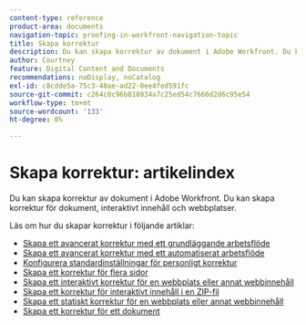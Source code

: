 ```yaml
---
content-type: reference
product-area: documents
navigation-topic: proofing-in-workfront-navigation-topic
title: Skapa korrektur
description: Du kan skapa korrektur av dokument i Adobe Workfront. Du kan skapa korrektur av dokument i Adobe Workfront. Du kan skapa korrektur för dokument, interaktivt innehåll och webbplatser. Läs om hur du skapar korrektur i följande artiklar.
author: Courtney
feature: Digital Content and Documents
recommendations: noDisplay, noCatalog
exl-id: c8cdde5a-75c3-48ae-ad22-0ee4fed591fc
source-git-commit: c264c0c96b818934a7c25ed54c7666d2d6c95e54
workflow-type: tm+mt
source-wordcount: '133'
ht-degree: 0%

---
```


# Skapa korrektur: artikelindex

<!--Audited: 01/2024-->

Du kan skapa korrektur av dokument i Adobe Workfront. Du kan skapa korrektur för dokument, interaktivt innehåll och webbplatser.

Läs om hur du skapar korrektur i följande artiklar:

* [Skapa ett avancerat korrektur med ett grundläggande arbetsflöde](../../../review-and-approve-work/proofing/creating-proofs-within-workfront/configure-basic-proof-workflow.md)
* [Skapa ett avancerat korrektur med ett automatiserat arbetsflöde](../../../review-and-approve-work/proofing/creating-proofs-within-workfront/create-automated-proof-workflow.md)
* [Konfigurera standardinställningar för personligt korrektur](../../../review-and-approve-work/proofing/creating-proofs-within-workfront/set-proof-defaults.md)
* [Skapa ett korrektur för flera sidor](../../../review-and-approve-work/proofing/creating-proofs-within-workfront/create-multi-page-proof.md)
* [Skapa ett interaktivt korrektur för en webbplats eller annat webbinnehåll](../../../review-and-approve-work/proofing/creating-proofs-within-workfront/generate-interactive-proof-for-website-or-other-web-content.md)
* [Skapa ett korrektur för interaktivt innehåll i en ZIP-fil](../../../review-and-approve-work/proofing/creating-proofs-within-workfront/generate-proof-interactive-content-.md)
* [Skapa ett statiskt korrektur för en webbplats eller annat webbinnehåll](../../../review-and-approve-work/proofing/creating-proofs-within-workfront/generate-static-proof-website-other-web-content.md)
* [Skapa ett korrektur för ett dokument](../../../review-and-approve-work/proofing/creating-proofs-within-workfront/generate-proof-for-a-document.md)
